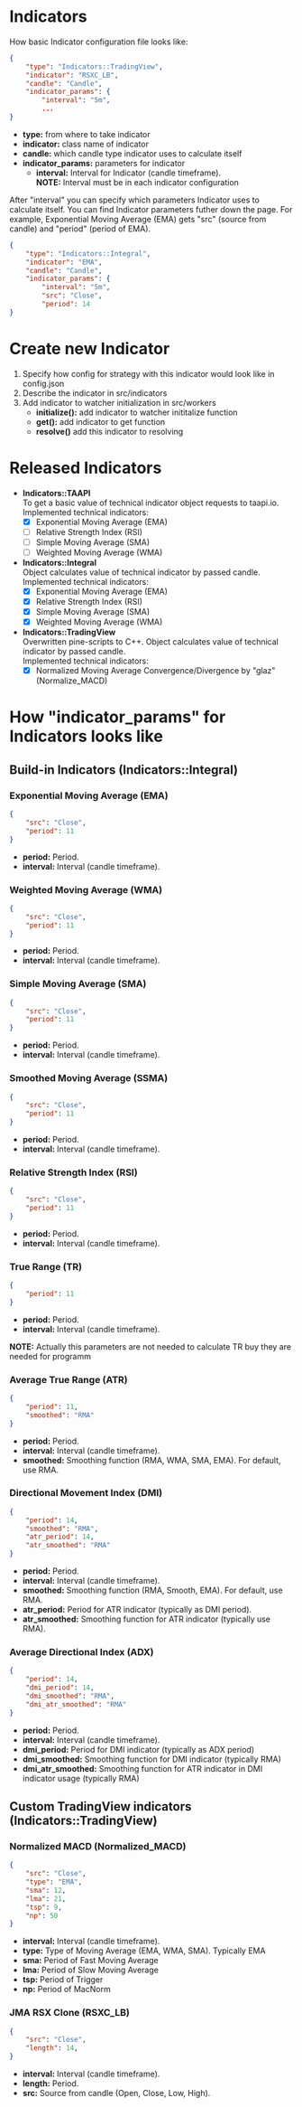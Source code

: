# Indicators
How basic Indicator configuration file looks like:
```json
{
    "type": "Indicators::TradingView",
    "indicator": "RSXC_LB",
    "candle": "Candle",
    "indicator_params": {
        "interval": "5m",
        ...
}
```
- **type:** from where to take indicator
- **indicator:** class name of indicator
- **candle:** which candle type indicator uses to calculate itself
- **indicator_params:** parameters for indicator
    - **interval:** Interval for Indicator (candle timeframe).<br>**NOTE:** Interval must be in each indicator configuration

After "interval" you can specify which parameters Indicator uses to calculate itself. You can find Indicator parameters futher down the page. For example, Exponential Moving Average (EMA) gets "src" (source from candle) and "period" (period of EMA).
```json
{
    "type": "Indicators::Integral",
    "indicator": "EMA",
    "candle": "Candle",
    "indicator_params": {
        "interval": "5m",
        "src": "Close",
        "period": 14
}
```

# Create new Indicator
1. Specify how config for strategy with this indicator would look like in config.json
2. Describe the indicator in src/indicators
3. Add indicator to watcher initialization in src/workers
    - **initialize():** add indicator to watcher inititalize function
    - **get():** add indicator to get function
    - **resolve()** add this indicator to resolving

# Released Indicators
- **Indicators::TAAPI**<br>
    To get a basic value of technical indicator object requests to taapi.io.<br>
    Implemented technical indicators:
    - [x] Exponential Moving Average (EMA)<br>
    - [ ] Relative Strength Index (RSI)
    - [ ] Simple Moving Average (SMA)
    - [ ] Weighted Moving Average (WMA)
- **Indicators::Integral**<br>
    Object calculates value of technical indicator by passed candle.<br>
    Implemented technical indicators:
    - [x] Exponential Moving Average (EMA)
    - [x] Relative Strength Index (RSI)
    - [x] Simple Moving Average (SMA)
    - [x] Weighted Moving Average (WMA)
- **Indicators::TradingView**<br>
    Overwritten pine-scripts to C++. Object calculates value of technical indicator by passed candle.<br>
    Implemented technical indicators:
    - [x] Normalized Moving Average Convergence/Divergence by "glaz" (Normalize_MACD)

# How "indicator_params" for Indicators looks like
## **Build-in Indicators (Indicators::Integral)**
### Exponential Moving Average (EMA)
```JSON
{
    "src": "Close",
    "period": 11
}
```
- **period:** Period.
- **interval:** Interval (candle timeframe).

### Weighted Moving Average (WMA)
```JSON
{
    "src": "Close",
    "period": 11
}
```
- **period:** Period.
- **interval:** Interval (candle timeframe).

### Simple Moving Average (SMA)
```JSON
{
    "src": "Close",
    "period": 11
}
```
- **period:** Period.
- **interval:** Interval (candle timeframe).

### Smoothed Moving Average (SSMA)
```JSON
{
    "src": "Close",
    "period": 11
}
```
- **period:** Period.
- **interval:** Interval (candle timeframe).

### Relative Strength Index (RSI)
```JSON
{
    "src": "Close",
    "period": 11
}
```
- **period:** Period.
- **interval:** Interval (candle timeframe).

### True Range (TR)
```JSON
{
    "period": 11
}
```
- **period:** Period.
- **interval:** Interval (candle timeframe).

**NOTE:** Actually this parameters are not needed to calculate TR buy they are needed for programm

### Average True Range (ATR)
```JSON
{
    "period": 11,
    "smoothed": "RMA"
}
```
- **period:** Period.
- **interval:** Interval (candle timeframe).
- **smoothed:** Smoothing function (RMA, WMA, SMA, EMA). For default, use RMA.

### Directional Movement Index (DMI)
```JSON
{
    "period": 14,
    "smoothed": "RMA",
    "atr_period": 14,
    "atr_smoothed": "RMA"
}
```
- **period:** Period.
- **interval:** Interval (candle timeframe).
- **smoothed:** Smoothing function (RMA, Smooth, EMA). For default, use RMA.
- **atr_period:** Period for ATR indicator (typically as DMI period).
- **atr_smoothed:** Smoothing function for ATR indicator (typically use RMA).

### Average Directional Index (ADX)
```JSON
{
    "period": 14,
    "dmi_period": 14,
    "dmi_smoothed": "RMA",
    "dmi_atr_smoothed": "RMA"
}
```
- **period:** Period.
- **interval:** Interval (candle timeframe).
- **dmi_period:** Period for DMI indicator (typically as ADX period)
- **dmi_smoothed:** Smoothing function for DMI indicator (typically RMA)
- **dmi_atr_smoothed:** Smoothing function for ATR indicator in DMI indicator usage (typically RMA)

## **Custom TradingView indicators (Indicators::TradingView)**
### Normalized MACD (Normalized_MACD)
```JSON
{
    "src": "Close",
    "type": "EMA",
    "sma": 12,
    "lma": 21,
    "tsp": 9,
    "np": 50
}
```
- **interval:** Interval (candle timeframe).
- **type:** Type of Moving Average (EMA, WMA, SMA). Typically EMA
- **sma:** Period of Fast Moving Average
- **lma:** Period of Slow Moving Average
- **tsp:** Period of Trigger
- **np:** Period of MacNorm
### JMA RSX Clone (RSXC_LB)
```JSON
{
    "src": "Close",
    "length": 14,
}
```
- **interval:** Interval (candle timeframe).
- **length:** Period.
- **src:** Source from candle (Open, Close, Low, High).











